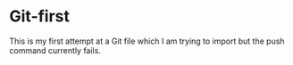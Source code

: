 # Git-first

This is my first attempt at a Git file which I am trying to import but the push command currently fails.
